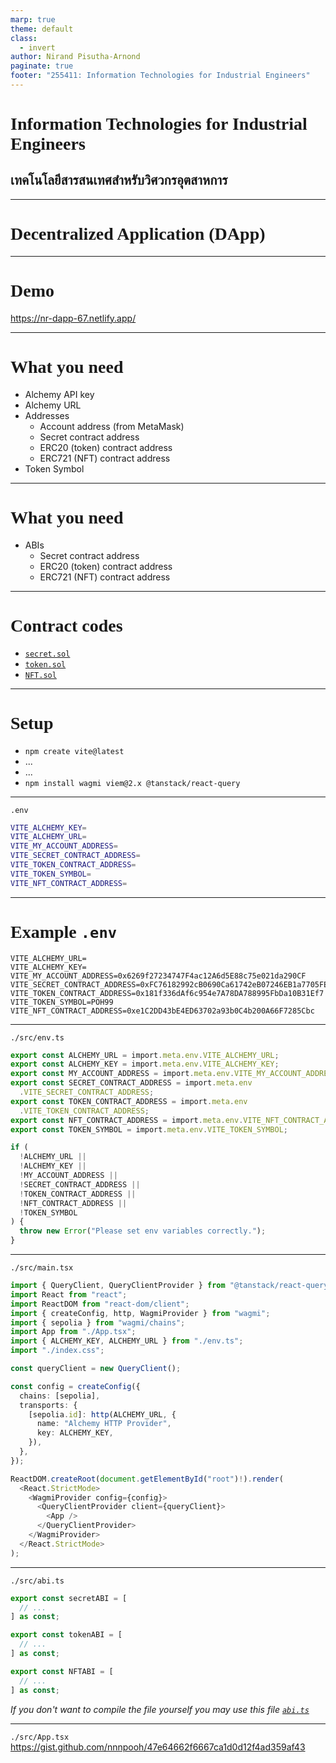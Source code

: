 ```yaml
---
marp: true
theme: default
class:
  - invert
author: Nirand Pisutha-Arnond
paginate: true
footer: "255411: Information Technologies for Industrial Engineers"
---
```


<style>
@import url('https://fonts.googleapis.com/css2?family=Prompt:ital,wght@0,100;0,300;0,400;0,700;1,100;1,300;1,400;1,700&display=swap');

    :root {
    font-family: Prompt;
    --hl-color: #D57E7E;
}
h1 {
  font-family: Prompt
}
</style>

# Information Technologies for Industrial Engineers

## เทคโนโลยีสารสนเทศสำหรับวิศวกรอุตสาหการ

---

# Decentralized Application (DApp)

---

# Demo

https://nr-dapp-67.netlify.app/

---

# What you need

- Alchemy API key
- Alchemy URL
- Addresses
  - Account address (from MetaMask)
  - Secret contract address
  - ERC20 (token) contract address
  - ERC721 (NFT) contract address
- Token Symbol

---

# What you need

- ABIs
  - Secret contract address
  - ERC20 (token) contract address
  - ERC721 (NFT) contract address

---

# Contract codes

- [`secret.sol`](https://gist.github.com/nnnpooh/47e64662f6667ca1d0d12f4ad359af43#file-secret-sol)
- [`token.sol`](https://gist.github.com/nnnpooh/47e64662f6667ca1d0d12f4ad359af43#file-token-sol)
- [`NFT.sol`](https://gist.github.com/nnnpooh/47e64662f6667ca1d0d12f4ad359af43#file-nft-sol)

---

# Setup

- `npm create vite@latest`
- ...
- ...
- `npm install wagmi viem@2.x @tanstack/react-query`

---

`.env`

```bash
VITE_ALCHEMY_KEY=
VITE_ALCHEMY_URL=
VITE_MY_ACCOUNT_ADDRESS=
VITE_SECRET_CONTRACT_ADDRESS=
VITE_TOKEN_CONTRACT_ADDRESS=
VITE_TOKEN_SYMBOL=
VITE_NFT_CONTRACT_ADDRESS=
```

---

# Example `.env`

```
VITE_ALCHEMY_URL=
VITE_ALCHEMY_KEY=
VITE_MY_ACCOUNT_ADDRESS=0x6269f27234747F4ac12A6d5E88c75e021da290CF
VITE_SECRET_CONTRACT_ADDRESS=0xFC76182992cB0690Ca61742eB07246EB1a7705FE
VITE_TOKEN_CONTRACT_ADDRESS=0x181f336dAf6c954e7A78DA788995FbDa10B31Ef7
VITE_TOKEN_SYMBOL=POH99
VITE_NFT_CONTRACT_ADDRESS=0xe1C2DD43bE4ED63702a93b0C4b200A66F7285Cbc
```

---

`./src/env.ts`

```ts
export const ALCHEMY_URL = import.meta.env.VITE_ALCHEMY_URL;
export const ALCHEMY_KEY = import.meta.env.VITE_ALCHEMY_KEY;
export const MY_ACCOUNT_ADDRESS = import.meta.env.VITE_MY_ACCOUNT_ADDRESS;
export const SECRET_CONTRACT_ADDRESS = import.meta.env
  .VITE_SECRET_CONTRACT_ADDRESS;
export const TOKEN_CONTRACT_ADDRESS = import.meta.env
  .VITE_TOKEN_CONTRACT_ADDRESS;
export const NFT_CONTRACT_ADDRESS = import.meta.env.VITE_NFT_CONTRACT_ADDRESS;
export const TOKEN_SYMBOL = import.meta.env.VITE_TOKEN_SYMBOL;

if (
  !ALCHEMY_URL ||
  !ALCHEMY_KEY ||
  !MY_ACCOUNT_ADDRESS ||
  !SECRET_CONTRACT_ADDRESS ||
  !TOKEN_CONTRACT_ADDRESS ||
  !NFT_CONTRACT_ADDRESS ||
  !TOKEN_SYMBOL
) {
  throw new Error("Please set env variables correctly.");
}
```

---

`./src/main.tsx`

```ts
import { QueryClient, QueryClientProvider } from "@tanstack/react-query";
import React from "react";
import ReactDOM from "react-dom/client";
import { createConfig, http, WagmiProvider } from "wagmi";
import { sepolia } from "wagmi/chains";
import App from "./App.tsx";
import { ALCHEMY_KEY, ALCHEMY_URL } from "./env.ts";
import "./index.css";

const queryClient = new QueryClient();

const config = createConfig({
  chains: [sepolia],
  transports: {
    [sepolia.id]: http(ALCHEMY_URL, {
      name: "Alchemy HTTP Provider",
      key: ALCHEMY_KEY,
    }),
  },
});

ReactDOM.createRoot(document.getElementById("root")!).render(
  <React.StrictMode>
    <WagmiProvider config={config}>
      <QueryClientProvider client={queryClient}>
        <App />
      </QueryClientProvider>
    </WagmiProvider>
  </React.StrictMode>
);
```

---

`./src/abi.ts`

```ts
export const secretABI = [
  // ...
] as const;

export const tokenABI = [
  // ...
] as const;

export const NFTABI = [
  // ...
] as const;
```

_If you don't want to compile the file yourself you may use this file [`abi.ts`](https://gist.github.com/nnnpooh/47e64662f6667ca1d0d12f4ad359af43#file-abi-ts)_

---

`./src/App.tsx`
https://gist.github.com/nnnpooh/47e64662f6667ca1d0d12f4ad359af43

